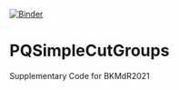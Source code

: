[![Binder](https://mybinder.org/badge_logo.svg)](https://mybinder.org/v2/gh/MSugandha/PQSimpleCutGroups/HEAD)

# PQSimpleCutGroups
Supplementary Code for BKMdR2021
